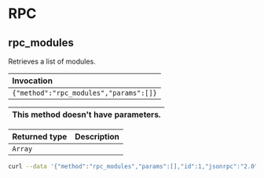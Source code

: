 # RPC

## rpc_modules

Retrieves a list of modules. 

| Invocation |
| :--- |
| `{"method":"rpc_modules","params":[]}` |

| This method doesn't have parameters. |
| :--- |

| Returned type | Description |
| :--- | :--- |
| `Array` |  |

``` bash title="Example request of rpc_modules" 
curl --data '{"method":"rpc_modules","params":[],"id":1,"jsonrpc":"2.0"}' -H "Content-Type: application/json" -X POST localhost:8545
```

